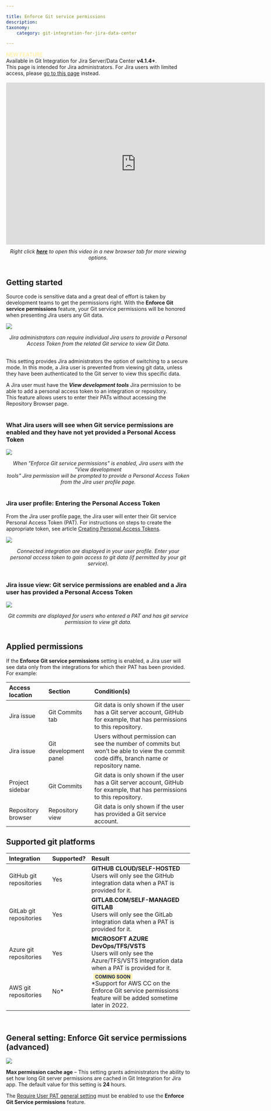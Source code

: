 ```yaml
---

title: Enforce Git service permissions
description:
taxonomy:
    category: git-integration-for-jira-data-center

---
```


<!-- General settings -->

<div class="bbb-callout bbb--tip">
    <div class="irow">
    <div class="ilogobox">
        <span class="logoimg"></span>
    </div>
    <div class="imsgbox">
        <span style='color:#FFEFAD'><b>NEW FEATURE</b></span><br>
        Available in Git Integration for Jira Server/Data Center <b>v4.1.4+</b>.
    </div>
    </div>
</div>

<div class="bbb-callout bbb--info">
    <div class="irow">
    <div class="ilogobox">
        <span class="logoimg"></span>
    </div>
    <div class="imsgbox">
        This page is intended for Jira administrators. For Jira users with limited access, please <a href='/git-integration-for-jira-data-center/enforced-git-permissions-for-jira-users-gij-self-managed/'>go to this page</a> instead.
    </div>
    </div>
</div>
<br>

<div class='embed-container embed-container--16-9'>
    <iframe width='709' height='443' src='https://fast.wistia.com/embed/iframe/npe76i5nxm?videoFoam=true' frameborder='0' allowfullscreen ></iframe>
</div>

<div style='text-align: center; margin-top: 10px'>
    <i>Right click <a href='https://bigbrassband.wistia.com/medias/npe76i5nxm'><b>here</b></a> to open this video in a new browser tab for more viewing options.</i>
</div>
<br>

## Getting started

Source code is sensitive data and a great deal of effort is taken by development teams to get the permissions right. With the **Enforce Git service permissions** feature, your Git service permissions will be honored when presenting Jira users any Git data.

![](https://bigbrassband.atlassian.net/wiki/download/attachments/2091810842/CleanShot2022-02-28%20at%2011.59.57@2x-20220228-170028.png?version=1&modificationDate=1647757588122&cacheVersion=1&api=v2)

<div align=center>
    <i>Jira administrators can require individual Jira users to provide a Personal Access Token from the related Git service to view Git Data.</i>
</div>
<br>

This setting provides Jira administrators the option of switching to a secure mode. In this mode, a Jira user is prevented from viewing git data, unless they have been authenticated to the Git server to view this specific data.

<div class="bbb-callout bbb--info">
    <div class="irow">
    <div class="ilogobox">
        <span class="logoimg"></span>
    </div>
    <div class="imsgbox">
        A Jira user must have the <i><b>View development tools</b></i> Jira permission to be able to add a personal access token to an integration or repository.
    </div>
    </div>
</div>

<div class="bbb-callout bbb--alert">
    <div class="irow">
    <div class="ilogobox">
        <span class="logoimg"></span>
    </div>
    <div class="imsgbox">
        This feature allows users to enter their PATs without accessing the Repository Browser page.
    </div>
    </div>
</div>
<br>

### What Jira users will see when Git service permissions are enabled and they have not yet provided a Personal Access Token

![](https://bigbrassband.atlassian.net/wiki/download/attachments/2091810842/CleanShot2022-03-01%20at%2001.11.27@2x-20220301-061142.png?version=1&modificationDate=1647757587623&cacheVersion=1&api=v2)

<div align=center>
    <i>When "Enforce Git service permissions" is enabled, Jira users with the "View development <br>tools" Jira permission will be prompted to provide a Personal Access Token <br>from the Jira user profile page.</i>
</div>
<br>

### Jira user profile: Entering the Personal Access Token

From the Jira user profile page, the Jira user will enter their Git service Personal Access Token (PAT). For instructions on steps to create the appropriate token, see article [Creating Personal Access Tokens](/git-integration-for-jira-data-center/creating-personal-access-tokens-gij-self-managed).

![](https://bigbrassband.atlassian.net/wiki/download/attachments/2091810842/CleanShot2022-03-01%20at%2001.13.39@2x-20220301-061400.png?version=1&modificationDate=1647757587377&cacheVersion=1&api=v2)

<div align=center><i>Connected integration are displayed in your user profile. Enter your personal access token to gain access to git data (if permitted by your git service).</i></div>

<br>

### Jira issue view: Git service permissions are enabled and a Jira user has provided a Personal Access Token

![](https://bigbrassband.atlassian.net/wiki/download/attachments/2091810842/CleanShot2022-03-01%20at%2001.17.22@2x-20220301-061737.png?version=1&modificationDate=1647757587117&cacheVersion=1&api=v2)

<div align=center><i>Git commits are displayed for users who entered a PAT and has git service <br>permission to view git data.</i></div>

<br>

## Applied permissions

If the **Enforce Git service permissions** setting is enabled, a Jira user will see data only from the integrations for which their PAT has been provided. For example:

| Access location | Section | Condition(s) |
| :--- | :--- | :--- |
| Jira issue | Git Commits tab | Git data is only shown if the user has a Git server account, GitHub for example, that has permissions to this repository. |
| Jira issue | Git development panel | Users without permission can see the number of commits but won’t be able to view the commit code diffs, branch name or repository name. |
| Project sidebar | Git Commits | Git data is only shown if the user has a Git server account, GitHub for example, that has permissions to this repository. |
| Repository browser | Repository view | Git data is only shown if the user has provided a Git service account. |

## Supported git platforms

| Integration | Supported? | Result |
| :--- | :--- | :--- |
| GitHub git repositories | Yes | **GITHUB CLOUD/SELF-HOSTED**<br>Users will only see the GitHub integration data when a PAT is provided for it. |
| GitLab git repositories | Yes | **GITLAB.COM/SELF-MANAGED GITLAB**<br>Users will only see the GitLab integration data when a PAT is provided for it. |
| Azure git repositories | Yes | **MICROSOFT AZURE DevOps/TFS/VSTS**<br>Users will only see the Azure/TFS/VSTS integration data when a PAT is provided for it. |
| AWS git repositories | No* | <b style='background-color:#FFF1B6; padding:1px 5px; color:#172A4C; border-radius:3px; margin: 0 5px; font-size: small;'>COMING SOON</b><br>*Support for AWS CC on the Enforce Git service permissions feature will be added sometime later in 2022. |

<br>

## General setting: Enforce Git service permissions (advanced)

![](https://bigbrassband.atlassian.net/wiki/download/attachments/2091810842/CleanShot2022-02-28%20at%2012.01.08@2x-20220228-170131.png?version=1&modificationDate=1647757587877&cacheVersion=1&api=v2)

**Max permission cache age** – This setting grants administrators the ability to set how long Git server permissions are cached in Git Integration for Jira app. The default value for this setting is **24** hours.

<div class="bbb-callout bbb--alert">
    <div class="irow">
    <div class="ilogobox">
        <span class="logoimg"></span>
    </div>
    <div class="imsgbox">
        The <a href='/git-integration-for-jira-data-center/require-user-pat-general-setting-gij-self-managed'>Require User PAT general setting</a> must be enabled to use the <b>Enforce Git Service permissions</b> feature.
    </div>
    </div>
</div>

